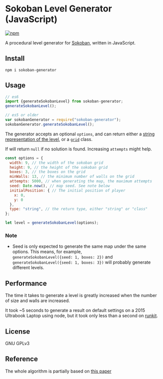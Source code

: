 # Sokoban Level Generator (JavaScript)

[![npm](https://img.shields.io/npm/v/sokoban-generator.svg?maxAge=86400)](https://www.npmjs.com/package/sokoban-generator)

A procedural level generator for [Sokoban](https://en.wikipedia.org/wiki/Sokoban), written in JavaScript.

## Install

```
npm i sokoban-generator
```

## Usage

```JavaScript 1.6
// es6
import {generateSokobanLevel} from sokoban-generator;
generateSokobanLevel();

// es5 or older
var sokobanGenerator = require("sokoban-generator");
sokobanGenerator.generateSokobanLevel();
```

The generator accepts an optional `options`, and can return either a [string representation of the level](http://sokobano.de/wiki/index.php?title=Level_format), or a [`grid`](https://github.com/AnoXDD/sokoban-generator-javascript/blob/master/src/grid.js) class. 

If will return `null` if no solution is found. Increasing `attempts` might help.

```JavaScript
const options = {
  width: 9, // the width of the sokoban grid 
  height: 9, // the height of the sokoban grid
  boxes: 3, // the boxes on the grid
  minWalls: 13, // the minimum number of walls on the grid
  attempts: 5000, // when generating the map, the maximum attempts
  seed: Date.now(), // map seed. See note below
  initialPosition: { // The initial position of player
    x: 0,
    y: 0
  },
  type: "string", // the return type, either "string" or "class" 
};

let level = generateSokobanLevel(options);
```

### Note

* Seed is only expected to generate the same map under the same options. This means, for example,  
`generateSokobanLevel({seed: 1, boxes: 2})`
and
`generateSokobanLevel({seed: 1, boxes: 3})`
will probably generate different levels.

## Performance

The time it takes to generate a level is greatly increased when the number of size and walls are increased. 

It took ~5 seconds to generate a result on default settings on a 2015 Ultrabook Laptop using node, but it took only less than a second on [runkit](https://npm.runkit.com/sokoban-generator).

## License

GNU GPLv3

## Reference
The whole algorithm is partially based on [this paper](http://larc.unt.edu/ian/pubs/GAMEON-NA_METH_03.pdf)